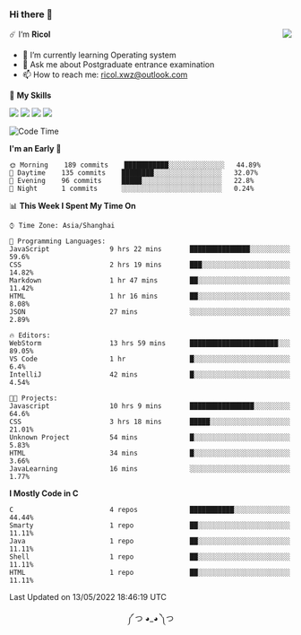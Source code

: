 ### Hi there 👋

<a href="#">
  <img align="right" src="https://github-readme-stats.vercel.app/api?username=Ricolxwz&count_private=true&show_icons=true&theme=prussian" />
</a>

☄️ I‘m **Ricol**

- 🌱 I’m currently learning Operating system
- 💬 Ask me about Postgraduate entrance examination
- 📫 How to reach me: ricol.xwz@outlook.com

🌟 **My Skills**

![](https://img.shields.io/badge/-Git-000000?style=flat-square&logo=git&logoColor=fff)
![](https://img.shields.io/badge/-C-3e74a2?style=flat-square&logo=C&logoColor=fff)
![](https://img.shields.io/badge/-Python-4fc08d?style=flat-square&logo=python&logoColor=fff)
![](https://img.shields.io/badge/-java-ffa500?style=flat-square&logo=java&logoColor=fff)

<!--START_SECTION:waka-->
![Code Time](http://img.shields.io/badge/Code%20Time-0%20secs-blue)

**I'm an Early 🐤** 

```text
🌞 Morning    189 commits    ███████████░░░░░░░░░░░░░░   44.89% 
🌆 Daytime    135 commits    ████████░░░░░░░░░░░░░░░░░   32.07% 
🌃 Evening    96 commits     █████░░░░░░░░░░░░░░░░░░░░   22.8% 
🌙 Night      1 commits      ░░░░░░░░░░░░░░░░░░░░░░░░░   0.24%

```


📊 **This Week I Spent My Time On** 

```text
⌚︎ Time Zone: Asia/Shanghai

💬 Programming Languages: 
JavaScript               9 hrs 22 mins       ███████████████░░░░░░░░░░   59.6% 
CSS                      2 hrs 19 mins       ███░░░░░░░░░░░░░░░░░░░░░░   14.82% 
Markdown                 1 hr 47 mins        ██░░░░░░░░░░░░░░░░░░░░░░░   11.42% 
HTML                     1 hr 16 mins        ██░░░░░░░░░░░░░░░░░░░░░░░   8.08% 
JSON                     27 mins             ░░░░░░░░░░░░░░░░░░░░░░░░░   2.89%

🔥 Editors: 
WebStorm                 13 hrs 59 mins      ██████████████████████░░░   89.05% 
VS Code                  1 hr                █░░░░░░░░░░░░░░░░░░░░░░░░   6.4% 
IntelliJ                 42 mins             █░░░░░░░░░░░░░░░░░░░░░░░░   4.54%

🐱‍💻 Projects: 
Javascript               10 hrs 9 mins       ████████████████░░░░░░░░░   64.6% 
CSS                      3 hrs 18 mins       █████░░░░░░░░░░░░░░░░░░░░   21.01% 
Unknown Project          54 mins             █░░░░░░░░░░░░░░░░░░░░░░░░   5.83% 
HTML                     34 mins             █░░░░░░░░░░░░░░░░░░░░░░░░   3.66% 
JavaLearning             16 mins             ░░░░░░░░░░░░░░░░░░░░░░░░░   1.77%

```

**I Mostly Code in C** 

```text
C                        4 repos             ███████████░░░░░░░░░░░░░░   44.44% 
Smarty                   1 repo              ██░░░░░░░░░░░░░░░░░░░░░░░   11.11% 
Java                     1 repo              ██░░░░░░░░░░░░░░░░░░░░░░░   11.11% 
Shell                    1 repo              ██░░░░░░░░░░░░░░░░░░░░░░░   11.11% 
HTML                     1 repo              ██░░░░░░░░░░░░░░░░░░░░░░░   11.11%

```



 Last Updated on 13/05/2022 18:46:19 UTC
<!--END_SECTION:waka-->

<div align="center">
༼ つ ◕_◕ ༽つ
</div>

